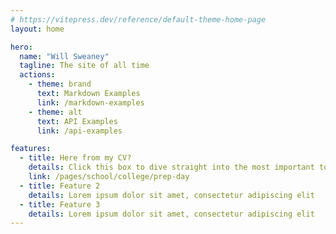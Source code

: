 ```yaml
---
# https://vitepress.dev/reference/default-theme-home-page
layout: home

hero:
  name: "Will Sweaney"
  tagline: The site of all time  
  actions:
    - theme: brand
      text: Markdown Examples
      link: /markdown-examples
    - theme: alt
      text: API Examples
      link: /api-examples

features:
  - title: Here from my CV?
    details: Click this box to dive straight into the most important topics.
    link: /pages/school/college/prep-day
  - title: Feature 2
    details: Lorem ipsum dolor sit amet, consectetur adipiscing elit
  - title: Feature 3
    details: Lorem ipsum dolor sit amet, consectetur adipiscing elit
---
```


